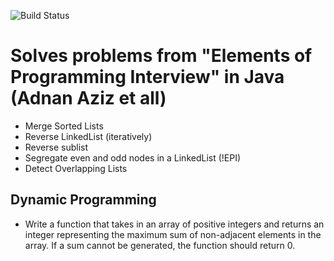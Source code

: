 ![Build Status](https://travis-ci.org/nawazish-github/elements-of-programming-interviews-java.svg?branch=master)

# Solves problems from "Elements of Programming Interview" in Java (Adnan Aziz et all)

- Merge Sorted Lists
- Reverse LinkedList (iteratively)
- Reverse sublist
- Segregate even and odd nodes in a LinkedList (!EPI)
- Detect Overlapping Lists

## Dynamic Programming

- Write a function that takes in an array of positive integers and returns an integer representing the maximum
      sum of non-adjacent elements in the array. If a sum cannot be generated, the function should return 0.